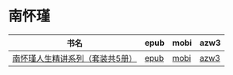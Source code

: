 # 南怀瑾

| 书名 | epub | mobi | azw3 |
| --- | --- | --- | --- |
| [南怀瑾人生精讲系列（套装共5册）](http://ct.dalanmei.com/f/31084289-572120911-7c569c) | [epub](http://ct.dalanmei.com/f/31084289-572120911-7c569c) | [mobi](http://ct.dalanmei.com/f/31084289-571596725-d03efc) | [azw3](http://ct.dalanmei.com/f/31084289-571977286-71f47d) |
